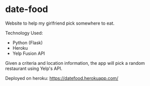 # date-food
Website to help my girlfriend pick somewhere to eat.

Technology Used:
* Python (Flask)
* Heroku
* Yelp Fusion API 

Given a criteria and location information, the app will pick a random restaurant using Yelp's API.

Deployed on heroku: https://datefood.herokuapp.com/
